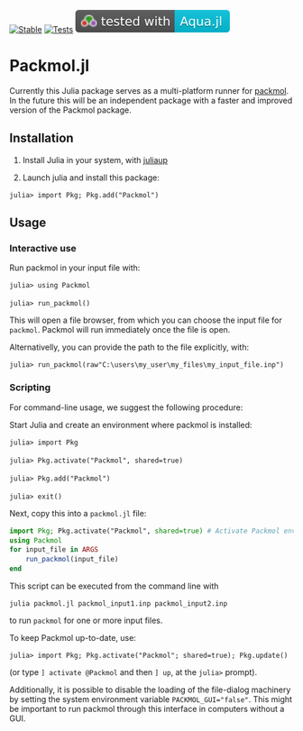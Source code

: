 [![Stable](https://img.shields.io/badge/docs-stable-blue.svg)](https://m3g.github.io/Packmol.jl/stable)
[![Tests](https://img.shields.io/badge/build-passing-green)](https://github.com/m3g/Packmol.jl/actions)
[![Aqua QA](https://raw.githubusercontent.com/JuliaTesting/Aqua.jl/master/badge.svg)](https://github.com/JuliaTesting/Aqua.jl)

# Packmol.jl

Currently this Julia package serves as a multi-platform runner for [packmol](http://github.com/m3g/packmol). In the future this will be an 
independent package with a faster and improved version of the Packmol package.

## Installation

1. Install Julia in your system, with [juliaup](https://github.com/JuliaLang/juliaup#juliaup---julia-version-manager)

2. Launch julia and install this package:

```julia-repl
julia> import Pkg; Pkg.add("Packmol")
```

## Usage

### Interactive use

Run packmol in your input file with:

```julia-repl
julia> using Packmol

julia> run_packmol()
```

This will open a file browser, from which you can choose the input file for `packmol`. 
Packmol will run immediately once the file is open.

Alternativelly, you can provide the path to the file explicitly, with:

```julia-repl
julia> run_packmol(raw"C:\users\my_user\my_files\my_input_file.inp")
```

### Scripting

For command-line usage, we suggest the following procedure:

Start Julia and create an environment where packmol is installed:

```julia-repl
julia> import Pkg

julia> Pkg.activate("Packmol", shared=true)

julia> Pkg.add("Packmol")

julia> exit()
```

Next, copy this into a `packmol.jl` file:

```julia
import Pkg; Pkg.activate("Packmol", shared=true) # Activate Packmol environment
using Packmol
for input_file in ARGS
    run_packmol(input_file)
end
```

This script can be executed from the command line with
```
julia packmol.jl packmol_input1.inp packmol_input2.inp
```

to run `packmol` for one or more input files.

To keep Packmol up-to-date, use:
```julia-repl
julia> import Pkg; Pkg.activate("Packmol"; shared=true); Pkg.update()
```

(or type `] activate @Packmol` and then `] up`, at the `julia>` prompt). 

Additionally, it is possible to disable the loading of the file-dialog machinery
by setting the system environment variable `PACKMOL_GUI="false"`. This might be
important to run packmol through this interface in computers without a GUI. 






